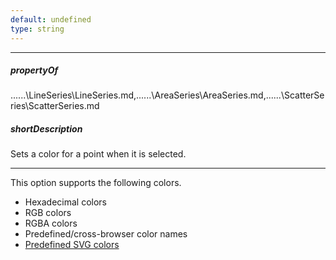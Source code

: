 ```yaml
---
default: undefined
type: string
---
```

---
##### propertyOf
..\..\..\LineSeries\LineSeries.md,..\..\..\AreaSeries\AreaSeries.md,..\..\..\ScatterSeries\ScatterSeries.md

##### shortDescription
<p>Sets a color for a point when it is selected.</p>

---
This option supports the following colors.

* Hexadecimal colors
* RGB colors
* RGBA colors
* Predefined/cross-browser color names
* [Predefined SVG colors](https://www.w3.org/TR/SVG/types.html#ColorKeywords)